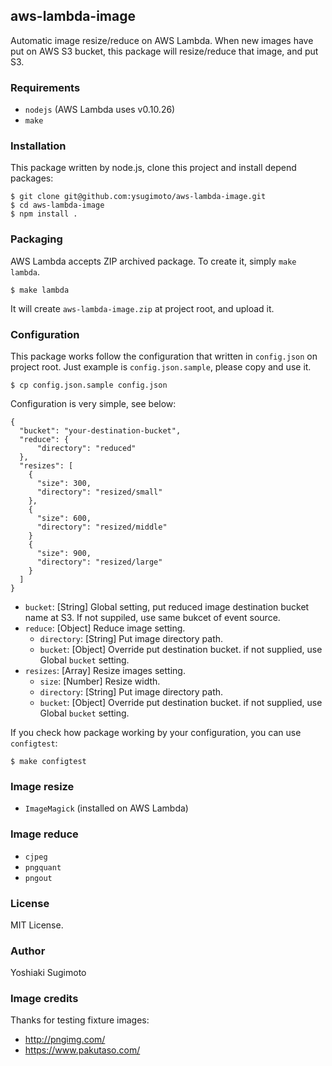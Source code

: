 ## aws-lambda-image

Automatic image resize/reduce on AWS Lambda. When new images have put on AWS S3 bucket, this package will resize/reduce that image, and put S3.

### Requirements

- `nodejs` (AWS Lambda uses v0.10.26)
- `make`

### Installation

This package written by node.js, clone this project and install depend packages:

```
$ git clone git@github.com:ysugimoto/aws-lambda-image.git
$ cd aws-lambda-image
$ npm install .
```

### Packaging

AWS Lambda accepts ZIP archived package. To create it, simply `make lambda`.

```
$ make lambda
```

It will create `aws-lambda-image.zip` at project root, and upload it.

### Configuration

This package works follow the configuration that written in `config.json` on project root. Just example is `config.json.sample`, please copy and use it.

```
$ cp config.json.sample config.json
```

Configuration is very simple, see below:

```
{
  "bucket": "your-destination-bucket",
  "reduce": {
      "directory": "reduced"
  },
  "resizes": [
    {
      "size": 300,
      "directory": "resized/small"
    },
    {
      "size": 600,
      "directory": "resized/middle"
    }
    {
      "size": 900,
      "directory": "resized/large"
    }
  ]
}
```

- `bucket`: [String] Global setting, put reduced image destination bucket name at S3. If not suppiled, use same bukcet of event source.
- `reduce`: [Object] Reduce image setting.
  - `directory`: [String] Put image directory path.
  - `bucket`: [Object] Override put destination bucket. if not supplied, use Global `bucket` setting.
- `resizes`: [Array] Resize images setting.
  - `size`: [Number] Resize width.
  - `directory`: [String] Put image directory path.
  - `bucket`: [Object] Override put destination bucket. if not supplied, use Global `bucket` setting.

If you check how package working by your configuration, you can use `configtest`:

```
$ make configtest
```

### Image resize

- `ImageMagick` (installed on AWS Lambda)

### Image reduce

- `cjpeg`
- `pngquant`
- `pngout`

### License

MIT License.

### Author

Yoshiaki Sugimoto

### Image credits

Thanks for testing fixture images:

- http://pngimg.com/
- https://www.pakutaso.com/
